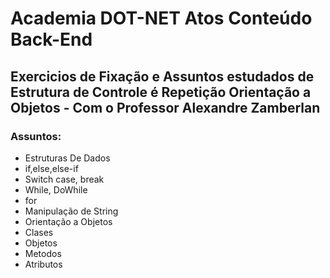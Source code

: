 # Academia  DOT-NET Atos Conteúdo Back-End
Exercicios de Fixação e Assuntos estudados de Estrutura de Controle é Repetição Orientação a Objetos - Com o Professor Alexandre Zamberlan
----

### Assuntos:
<ul>
  <li>Estruturas De Dados</li>
  <li>if,else,else-if</li>
  <li>Switch case, break</li>
  <li>While, DoWhile</li>
  <li>for</li>
  <li>Manipulação de String</li>
  <li>Orientação a Objetos</li>
  <li>Clases</li>
  <li>Objetos</li>
  <li>Metodos</li>
  <li>Atributos</li>
</ul>
